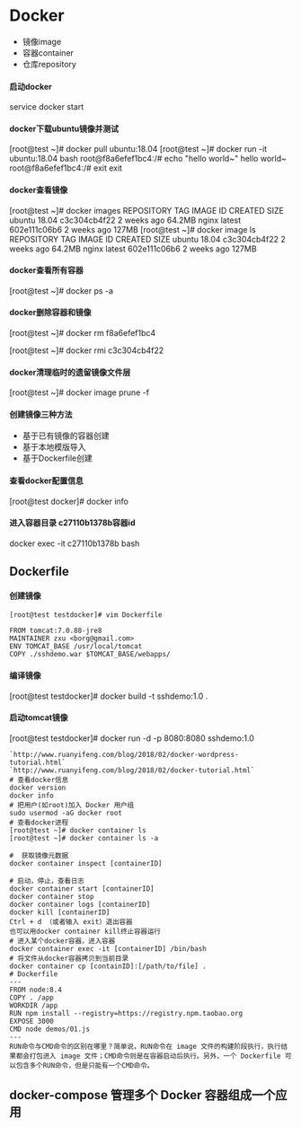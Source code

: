 # Docker
+ 镜像image
+ 容器container
+ 仓库repository

#### 启动docker
service docker start 

#### docker下载ubuntu镜像并测试
[root@test ~]# docker pull ubuntu:18.04
[root@test ~]# docker run -it ubuntu:18.04 bash
root@f8a6efef1bc4:/# echo "hello world~" 
hello world~
root@f8a6efef1bc4:/# exit 
exit

#### docker查看镜像
[root@test ~]# docker images
REPOSITORY          TAG                 IMAGE ID            CREATED             SIZE
ubuntu              18.04               c3c304cb4f22        2 weeks ago         64.2MB
nginx               latest              602e111c06b6        2 weeks ago         127MB
[root@test ~]# docker image ls
REPOSITORY          TAG                 IMAGE ID            CREATED             SIZE
ubuntu              18.04               c3c304cb4f22        2 weeks ago         64.2MB
nginx               latest              602e111c06b6        2 weeks ago         127MB

#### docker查看所有容器
[root@test ~]# docker ps -a

#### docker删除容器和镜像
[root@test ~]# docker rm f8a6efef1bc4

[root@test ~]# docker rmi c3c304cb4f22

#### docker清理临时的遗留镜像文件层
[root@test ~]# docker image prune -f

#### 创建镜像三种方法
+ 基于已有镜像的容器创建
+ 基于本地模版导入
+ 基于Dockerfile创建

#### 查看docker配置信息
[root@test docker]# docker info

#### 进入容器目录 c27110b1378b容器id
docker exec -it c27110b1378b bash

## Dockerfile
#### 创建镜像
```
[root@test testdocker]# vim Dockerfile

FROM tomcat:7.0.88-jre8
MAINTAINER zxu <borg@gmail.com>
ENV TOMCAT_BASE /usr/local/tomcat
COPY ./sshdemo.war $TOMCAT_BASE/webapps/
```
#### 编译镜像
[root@test testdocker]# docker build -t sshdemo:1.0 .
#### 启动tomcat镜像
[root@test testdocker]# docker run -d -p 8080:8080 sshdemo:1.0

```
`http://www.ruanyifeng.com/blog/2018/02/docker-wordpress-tutorial.html`
`http://www.ruanyifeng.com/blog/2018/02/docker-tutorial.html`
# 查看docker信息
docker version
docker info
# 把用户(如root)加入 Docker 用户组
sudo usermod -aG docker root
# 查看docker进程
[root@test ~]# docker container ls
[root@test ~]# docker container ls -a

#  获取镜像元数据
docker container inspect [containerID]

# 启动，停止，查看日志
docker container start [containerID]
docker container stop
docker container logs [containerID]
docker kill [containerID]
Ctrl + d （或者输入 exit）退出容器
也可以用docker container kill终止容器运行
# 进入某个docker容器，进入容器
docker container exec -it [containerID] /bin/bash
# 将文件从docker容器拷贝到当前目录
docker container cp [containID]:[/path/to/file] .
# Dockerfile
---
FROM node:8.4
COPY . /app
WORKDIR /app
RUN npm install --registry=https://registry.npm.taobao.org
EXPOSE 3000
CMD node demos/01.js
---
RUN命令与CMD命令的区别在哪里？简单说，RUN命令在 image 文件的构建阶段执行，执行结果都会打包进入 image 文件；CMD命令则是在容器启动后执行。另外，一个 Dockerfile 可以包含多个RUN命令，但是只能有一个CMD命令。
```
## docker-compose 管理多个 Docker 容器组成一个应用
